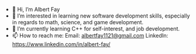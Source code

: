 - 👋 Hi, I’m Albert Fay
- 👀 I’m interested in learning new software development skills, especially in regards to math, science, and game development.
- 🌱 I’m currently learning C++ for self-interest, and job development.
- 📫 How to reach me:
  Email: albertfay1121@gmail.com
  LinkedIn: https://www.linkedin.com/in/albert-fay/
